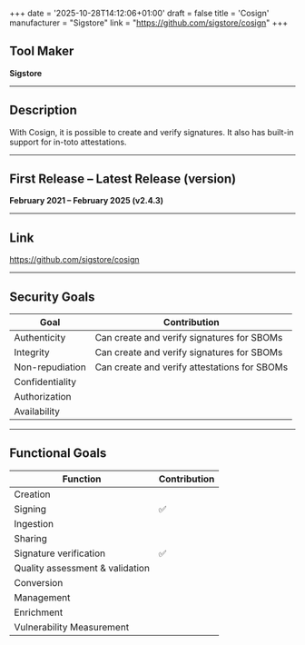 +++
date = '2025-10-28T14:12:06+01:00'
draft = false
title = 'Cosign'
manufacturer = "Sigstore"
link = "https://github.com/sigstore/cosign"
+++

## Tool Maker

**Sigstore**

---

## Description

With Cosign, it is possible to create and verify signatures. It also has built-in support for in-toto attestations.

---

## First Release – Latest Release (version)

**February 2021 – February 2025 (v2.4.3)**

---

## Link

https://github.com/sigstore/cosign

---

## Security Goals

| Goal              | Contribution                                                  |
|-------------------|---------------------------------------------------------------|
| Authenticity      | Can create and verify signatures for SBOMs                    |
| Integrity         | Can create and verify signatures for SBOMs                    |
| Non-repudiation   | Can create and verify attestations for SBOMs                  |
| Confidentiality   |                                                               |
| Authorization     |                                                               |
| Availability      |                                                               |

---

## Functional Goals

| Function                        | Contribution |
|---------------------------------|--------------|
| Creation                        |              |
| Signing                         | ✅            |
| Ingestion                       |              |
| Sharing                         |              |
| Signature verification          | ✅            |
| Quality assessment & validation |              |
| Conversion                      |              |
| Management                      |              |
| Enrichment                      |              |
| Vulnerability Measurement       |              |

